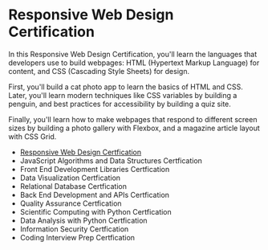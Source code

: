 <h1>Responsive Web Design Certification</h1>
<p>In this Responsive Web Design Certification, you'll learn the languages that developers use to build webpages: HTML (Hypertext Markup Language) for content, and CSS (Cascading Style Sheets) for design.

First, you'll build a cat photo app to learn the basics of HTML and CSS. Later, you'll learn modern techniques like CSS variables by building a penguin, and best practices for accessibility by building a quiz site.

Finally, you'll learn how to make webpages that respond to different screen sizes by building a photo gallery with Flexbox, and a magazine article layout with CSS Grid. </p>
<ul>
  <li><a href="https://github.com/chezcye/free-code-camp/tree/main/responsive-web-design">Responsive Web Design Certfication</a></li>
  <li> JavaScript Algorithms and Data Structures Certfication</li>
  <li> Front End Development Libraries Certfication</li>
  <li> Data Visualization Certfication</li>
  <li> Relational Database Certfication</li>
  <li> Back End Development and APIs Certfication</li>
  <li> Quality Assurance Certfication</li>
  <li> Scientific Computing with Python Certfication</li>
  <li> Data Analysis with Python Certfication</li>
  <li> Information Security Certfication</li>
  <li> Coding Interview Prep Certfication</li>
</ul>



